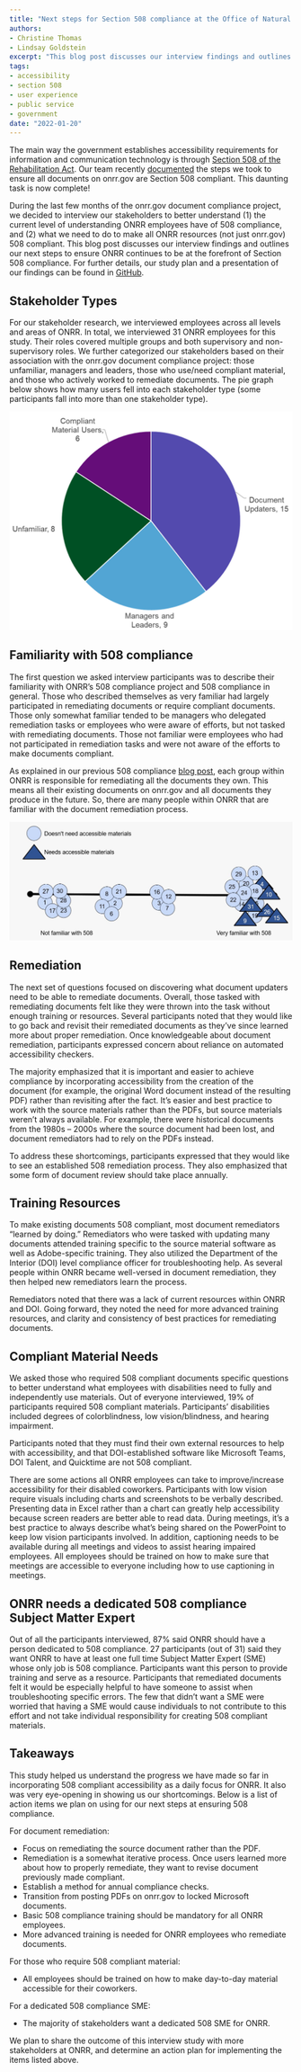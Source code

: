 ```yaml
---
title: "Next steps for Section 508 compliance at the Office of Natural Resources Revenue: stakeholder interview findings"
authors:
- Christine Thomas
- Lindsay Goldstein
excerpt: "This blog post discusses our interview findings and outlines our next steps to ensure ONRR continues to be at the forefront of Section 508 compliance."
tags:
- accessibility
- section 508
- user experience
- public service
- government
date: "2022-01-20"
---
```


 The main way the government establishes accessibility requirements for information and communication technology is through [Section 508 of the Rehabilitation Act](https://www.access-board.gov/law/ra.html). Our team recently [documented](./accessibility/) the steps we took to ensure all documents on onrr.gov are Section 508 compliant. This daunting task is now complete!

During the last few months of the onrr.gov document compliance project, we decided to interview our stakeholders to better understand (1) the current level of understanding ONRR employees have of 508 compliance, and (2) what we need to do to make all ONRR resources (not just onrr.gov) 508 compliant. This blog post discusses our interview findings and outlines our next steps to ensure ONRR continues to be at the forefront of Section 508 compliance. For further details, our study plan and a presentation of our findings can be found in [GitHub](https://github.com/ONRR/research/tree/master/onnr-dot-gov-research/09_508_Study).

## Stakeholder Types

For our stakeholder research, we interviewed employees across all levels and areas of ONRR. In total, we interviewed 31 ONRR employees for this study. Their roles covered multiple groups and both supervisory and non-supervisory roles. We further categorized our stakeholders based on their association with the onrr.gov document compliance project: those unfamiliar, managers and leaders, those who use/need compliant material, and those who actively worked to remediate documents. The pie graph below shows how many users fell into each stakeholder type (some participants fall into more than one stakeholder type).

![Pie chart showing stakeholder types. Stakeholders included 15 document updaters, 9 managers and leaders, 8 unfamiliar with 508 compliance, and 6 compliant material users.](./piegraph.png)

## Familiarity with 508 compliance

The first question we asked interview participants was to describe their familiarity with ONRR’s 508 compliance project and 508 compliance in general. Those who described themselves as very familiar had largely participated in remediating documents or require compliant documents. Those only somewhat familiar tended to be managers who delegated remediation tasks or employees who were aware of efforts, but not tasked with remediating documents. Those not familiar were employees who had not participated in remediation tasks and were not aware of the efforts to make documents compliant.

As explained in our previous 508 compliance [blog post](https://blog-nrrd.doi.gov/accessibility/), each group within ONRR is responsible for remediating all the documents they own. This means all their existing documents on onrr.gov and all documents they produce in the future. So, there are many people within ONRR that are familiar with the document remediation process.

![Circles indicate that the participant doesn't need accessible materials. Triangles indicate that the participant does need accessible materials. Axis for participants to indicate how familiar they are with 508 compliance. Line with "not familiar with 508" on the left and "very familiar with 508 on the right."](./familiarity.jpg)

## Remediation

The next set of questions focused on discovering what document updaters need to be able to remediate documents. Overall, those tasked with remediating documents felt like they were thrown into the task without enough training or resources. Several participants noted that they would like to go back and revisit their remediated documents as they’ve since learned more about proper remediation. Once knowledgeable about document remediation, participants expressed concern about reliance on automated accessibility checkers.

The majority emphasized that it is important and easier to achieve compliance by incorporating accessibility from the creation of the document (for example, the original Word document instead of the resulting PDF) rather than revisiting after the fact. It’s easier and best practice to work with the source materials rather than the PDFs, but source materials weren’t always available. For example, there were historical documents from the 1980s – 2000s where the source document had been lost, and document remediators had to rely on the PDFs instead.

To address these shortcomings, participants expressed that they would like to see an established 508 remediation process. They also emphasized that some form of document review should take place annually.

## Training Resources

To make existing documents 508 compliant, most document remediators “learned by doing.” Remediators who were tasked with updating many documents attended training specific to the source material software as well as Adobe-specific training. They also utilized the Department of the Interior (DOI) level compliance officer for troubleshooting help. As several people within ONRR became well-versed in document remediation, they then helped new remediators learn the process.

Remediators noted that there was a lack of current resources within ONRR and DOI. Going forward, they noted the need for more advanced training resources, and clarity and consistency of best practices for remediating documents.

## Compliant Material Needs

We asked those who required 508 compliant documents specific questions to better understand what employees with disabilities need to fully and independently use materials. Out of everyone interviewed, 19% of participants required 508 compliant materials. Participants’ disabilities included degrees of colorblindness, low vision/blindness, and hearing impairment.

Participants noted that they must find their own external resources to help with accessibility, and that DOI-established software like Microsoft Teams, DOI Talent, and Quicktime are not 508 compliant.

There are some actions all ONRR employees can take to improve/increase accessibility for their disabled coworkers. Participants with low vision require visuals including charts and screenshots to be verbally described. Presenting data in Excel rather than a chart can greatly help accessibility because screen readers are better able to read data. During meetings, it’s a best practice to always describe what’s being shared on the PowerPoint to keep low vision participants involved. In addition, captioning needs to be available during all meetings and videos to assist hearing impaired employees. All employees should be trained on how to make sure that meetings are accessible to everyone including how to use captioning in meetings.

## ONRR needs a dedicated 508 compliance Subject Matter Expert

Out of all the participants interviewed, 87% said ONRR should have a person dedicated to 508 compliance. 27 participants (out of 31) said they want ONRR to have at least one full time Subject Matter Expert (SME) whose only job is 508 compliance. Participants want this person to provide training and serve as a resource. Participants that remediated documents felt it would be especially helpful to have someone to assist when troubleshooting specific errors. The few that didn’t want a SME were worried that having a SME would cause individuals to not contribute to this effort and not take individual responsibility for creating 508 compliant materials.

## Takeaways

This study helped us understand the progress we have made so far in incorporating 508 compliant accessibility as a daily focus for ONRR. It also was very eye-opening in showing us our shortcomings. Below is a list of action items we plan on using for our next steps at ensuring 508 compliance.

For document remediation:
-	Focus on remediating the source document rather than the PDF.
-	Remediation is a somewhat iterative process. Once users learned more about how to properly remediate, they want to revise document previously made compliant.
-	Establish a method for annual compliance checks.
-	Transition from posting PDFs on onrr.gov to locked Microsoft documents.
-	Basic 508 compliance training should be mandatory for all ONRR employees.
-	More advanced training is needed for ONRR employees who remediate documents.

For those who require 508 compliant material:
-	All employees should be trained on how to make day-to-day material accessible for their coworkers.

For a dedicated 508 compliance SME:
-	The majority of stakeholders want a dedicated 508 SME for ONRR.

We plan to share the outcome of this interview study with more stakeholders at ONRR, and determine an action plan for implementing the items listed above.
